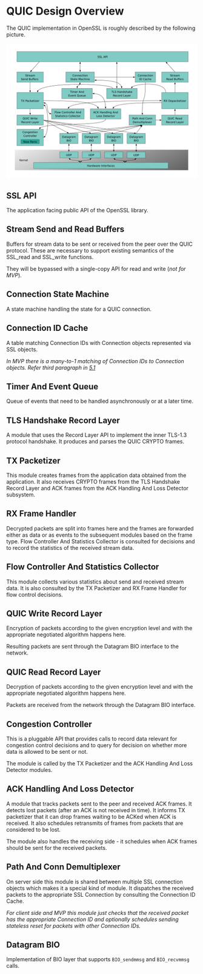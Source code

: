 QUIC Design Overview
====================

The QUIC implementation in OpenSSL is roughly described by the following
picture.

![alt_text](images/quic-overview.svg "QUIC Implementation Building Blocks")

SSL API
-------

The application facing public API of the OpenSSL library.

Stream Send and Read Buffers
----------------------------

Buffers for stream data to be sent or received from the peer over the
QUIC protocol. These are necessary to support existing semantics of the
SSL_read and SSL_write functions.

They will be bypassed with a single-copy API for read and write (_not
for MVP_).

Connection State Machine
------------------------

A state machine handling the state for a QUIC connection.

Connection ID Cache
-------------------

A table matching Connection IDs with Connection objects represented
via SSL objects.

_In MVP there is a many-to-1 matching of Connection IDs to Connection
objects.  Refer third paragraph in [5.1]_

[5.1]: (https://datatracker.ietf.org/doc/html/rfc9000#section-5.1)

Timer And Event Queue
---------------------

Queue of events that need to be handled asynchronously or at a later
time.

TLS Handshake Record Layer
--------------------------

A module that uses the Record Layer API to implement the inner TLS-1.3
protocol handshake. It produces and parses the QUIC CRYPTO frames.

TX Packetizer
-------------

This module creates frames from the application data obtained from
the application. It also receives CRYPTO frames from the TLS Handshake
Record Layer and ACK frames from the ACK Handling And Loss Detector
subsystem.

RX Frame Handler
----------------

Decrypted packets are split into frames here and the frames are forwarded
either as data or as events to the subsequent modules based on the frame
type. Flow Controller And Statistics Collector is consulted for decisions
and to record the statistics of the received stream data.

Flow Controller And Statistics Collector
----------------------------------------

This module collects various statistics about send and received
stream data. It is also consulted by the TX Packetizer and RX Frame
Handler for flow control decisions.

QUIC Write Record Layer
-----------------------

Encryption of packets according to the given encryption level and with
the appropriate negotiated algorithm happens here.

Resulting packets are sent through the Datagram BIO interface to the
network.

QUIC Read Record Layer
----------------------

Decryption of packets according to the given encryption level and with
the appropriate negotiated algorithm happens here.

Packets are received from the network through the Datagram BIO interface.

Congestion Controller
---------------------

This is a pluggable API that provides calls to record data relevant
for congestion control decisions and to query for decision on whether
more data is allowed to be sent or not.

The module is called by the TX Packetizer and the ACK Handling And
Loss Detector modules.

ACK Handling And Loss Detector
------------------------------

A module that tracks packets sent to the peer and received ACK frames.
It detects lost packets (after an ACK is not received in time). It informs
TX packetizer that it can drop frames waiting to be ACKed when ACK is received.
It also schedules retransmits of frames from packets that are considered
to be lost.

The module also handles the receiving side - it schedules when ACK frames should
be sent for the received packets.

Path And Conn Demultiplexer
---------------------------

On server side this module is shared between multiple SSL connection objects
which makes it a special kind of module. It dispatches the received packets
to the appropriate SSL Connection by consulting the Connection ID Cache.

_For client side and MVP this module just checks that the received packet has
the appropriate Connection ID and optionally schedules sending stateless
reset for packets with other Connection IDs._

Datagram BIO
------------

Implementation of BIO layer that supports `BIO_sendmmsg` and `BIO_recvmmsg`
calls.

